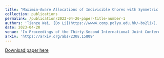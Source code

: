 ```yaml
---
title: "Maximin-Aware Allocations of Indivisible Chores with Symmetric and Asymmetric Agents"
collection: publications
permalink: /publication/2023-04-20-paper-title-number-1
authors: 'Tianze Wei, [Bo Li](https://www4.comp.polyu.edu.hk/~bo2li/), [Minming Li](https://www.cs.cityu.edu.hk/~minmli/)'
date: 2023-04-20
venue: 'In Proceedings of the Thirty-Second International Joint Conference on Artificial Intelligence (IJCAI 2023)'
arxiv: 'https://arxiv.org/abs/2308.15809'
---
```



[Download paper here](https://www.ijcai.org/proceedings/2023/0323.pdf)

